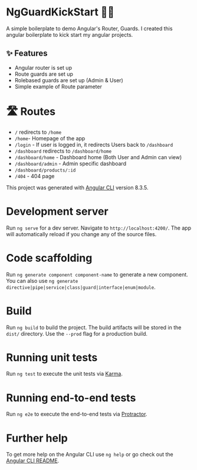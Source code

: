 # NgGuardKickStart 🚀🔥
A simple boilerplate to demo Angular's Router, Guards.
I created this angular boilerplate to kick start my angular projects.

## ✨ Features
- Angular router is set up
- Route guards are set up
- Rolebased guards are set up (Admin & User)
- Simple example of Route parameter

# 🛣 Routes
- `/` redirects to `/home`
- `/home`- Homepage of the app
- `/login` - If user is logged in, it redirects Users back to `/dashboard`
- `/dashboard` redirects to `/dashboard/home`
- `/dashboard/home` - Dashboard home (Both User and Admin can view)
- `/dashboard/admin` -  Admin specific dashboard
- `/dashboard/products/:id`
- `/404` - 404 page 

This project was generated with [Angular CLI](https://github.com/angular/angular-cli) version 8.3.5.

# Development server

Run `ng serve` for a dev server. Navigate to `http://localhost:4200/`. The app will automatically reload if you change any of the source files.

# Code scaffolding

Run `ng generate component component-name` to generate a new component. You can also use `ng generate directive|pipe|service|class|guard|interface|enum|module`.

# Build

Run `ng build` to build the project. The build artifacts will be stored in the `dist/` directory. Use the `--prod` flag for a production build.

# Running unit tests

Run `ng test` to execute the unit tests via [Karma](https://karma-runner.github.io).

# Running end-to-end tests

Run `ng e2e` to execute the end-to-end tests via [Protractor](http://www.protractortest.org/).

# Further help

To get more help on the Angular CLI use `ng help` or go check out the [Angular CLI README](https://github.com/angular/angular-cli/blob/master/README.md).
